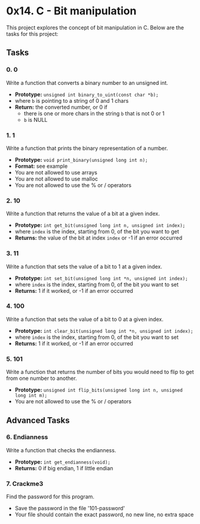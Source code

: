 # 0x14. C - Bit manipulation

This project explores the concept of bit manipulation in C. Below are the tasks for this project:

## Tasks

### 0. 0
Write a function that converts a binary number to an unsigned int.
* **Prototype:** `unsigned int binary_to_uint(const char *b);`
* where `b` is pointing to a string of 0 and 1 chars
* **Return:** the converted number, or 0 if
  * there is one or more chars in the string `b` that is not 0 or 1
  * `b` is NULL

### 1. 1
Write a function that prints the binary representation of a number.
* **Prototype:** `void print_binary(unsigned long int n);`
* **Format:** see example
* You are not allowed to use arrays
* You are not allowed to use malloc
* You are not allowed to use the % or / operators

### 2. 10
Write a function that returns the value of a bit at a given index.
* **Prototype:** `int get_bit(unsigned long int n, unsigned int index);`
* where `index` is the index, starting from 0, of the bit you want to get
* **Returns:** the value of the bit at index `index` or -1 if an error occurred

### 3. 11
Write a function that sets the value of a bit to 1 at a given index.
* **Prototype:** `int set_bit(unsigned long int *n, unsigned int index);`
* where `index` is the index, starting from 0, of the bit you want to set
* **Returns:** 1 if it worked, or -1 if an error occurred

### 4. 100
Write a function that sets the value of a bit to 0 at a given index.
* **Prototype:** `int clear_bit(unsigned long int *n, unsigned int index);`
* where `index` is the index, starting from 0, of the bit you want to set
* **Returns:** 1 if it worked, or -1 if an error occurred

### 5. 101
Write a function that returns the number of bits you would need to flip to get from one number to another.
* **Prototype:** `unsigned int flip_bits(unsigned long int n, unsigned long int m);`
* You are not allowed to use the % or / operators

## Advanced Tasks

### 6. Endianness
Write a function that checks the endianness.
* **Prototype:** `int get_endianness(void);`
* **Returns:** 0 if big endian, 1 if little endian

### 7. Crackme3 
Find the password for this program.
* Save the password in the file '101-password'
* Your file should contain the exact password, no new line, no extra space
